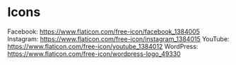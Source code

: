 # Icons

Facebook: https://www.flaticon.com/free-icon/facebook_1384005
Instagram: https://www.flaticon.com/free-icon/instagram_1384015
YouTube: https://www.flaticon.com/free-icon/youtube_1384012
WordPress: https://www.flaticon.com/free-icon/wordpress-logo_49330

